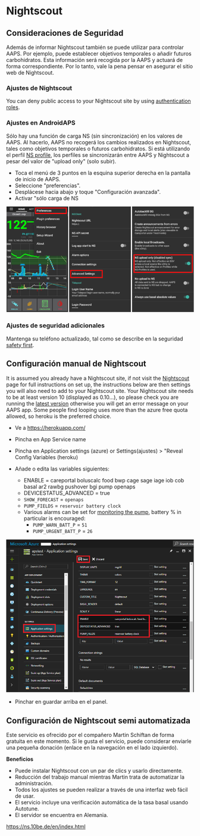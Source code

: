 # Nightscout

## Consideraciones de Seguridad

Además de informar Nightscout también se puede utilizar para controlar AAPS. Por ejemplo, puede establecer objetivos temporales o añadir futuros carbohidratos. Esta información será recogida por la AAPS y actuará de forma correspondiente. Por lo tanto, vale la pena pensar en asegurar el sitio web de Nightscout.

### Ajustes de Nightscout

You can deny public access to your Nightscout site by using [authentication roles](https://nightscout.github.io/nightscout/security).

### Ajustes en AndroidAPS

Sólo hay una función de carga NS (sin sincronización) en los valores de AAPS. Al hacerlo, AAPS no recogerá los cambios realizados en Nightscout, tales como objetivos temporales o futuros carbohidratos. Si está utilizando el perfil [NS profile](../Configuration/Config-Builder#ns-profile), los perfiles se sincronizarán entre AAPS y Nightscout a pesar del valor de "upload only" (solo subir).

* Toca el menú de 3 puntos en la esquina superior derecha en la pantalla de inicio de AAPS.
* Seleccione "preferencias".
* Desplácese hacia abajo y toque "Configuración avanzada".
* Activar "sólo carga de NS

![Nightscout solo cargar](../images/NSsafety.png)

### Ajustes de seguridad adicionales

Mantenga su teléfono actualizado, tal como se describe en la seguridad [safety first](../Getting-Started/Safety-first.rst).

## Configuración manual de Nightscout

It is assumed you already have a Nightscout site, if not visit the [Nightscout](http://nightscout.github.io/nightscout/new_user/) page for full instructions on set up, the instructions below are then settings you will also need to add to your Nightscout site. Your Nightscout site needs to be at least version 10 (displayed as 0.10...), so please check you are running the [latest version](https://nightscout.github.io/update/update/#updating-your-site-to-the-latest-version) otherwise you will get an error message on your AAPS app. Some people find looping uses more than the azure free quota allowed, so heroku is the preferred choice.

* Ve a https://herokuapp.com/

* Pincha en App Service name

* Pincha en Application settings (azure) or Settings(ajustes) > "Reveal Config Variables (heroku)

* Añade o edita las variables siguientes:
  
  * ENABLE = careportal boluscalc food bwp cage sage iage iob cob basal ar2 rawbg pushover bgi pump openaps
  * DEVICESTATUS_ADVANCED = true
  * `SHOW_FORECAST` = `openaps`
  * `PUMP_FIELDS` = `reservoir battery clock`
  * Various alarms can be set for [monitoring the pump](https://github.com/nightscout/cgm-remote-monitor#pump-pump-monitoring), battery % in particular is encouraged: 
    * `PUMP_WARN_BATT_P` = `51`
    * `PUMP_URGENT_BATT_P` = `26` 

![Azure](../images/nightscout1.png)

* Pinchar en guardar arriba en el panel.

## Configuración de Nightscout semi automatizada

Este servicio es ofrecido por el compañero Martin Schiftan de forma gratuita en este momento. Si le gusta el servicio, puede considerar enviarle una pequeña donación (enlace en la navegación en el lado izquierdo).

**Beneficios**

* Puede instalar Nightscout con un par de clics y usarlo directamente. 
* Reducción del trabajo manual mientras Martin trata de automatizar la administración.
* Todos los ajustes se pueden realizar a través de una interfaz web fácil de usar. 
* El servicio incluye una verificación automática de la tasa basal usando Autotune. 
* El servidor se encuentra en Alemania.

<https://ns.10be.de/en/index.html>